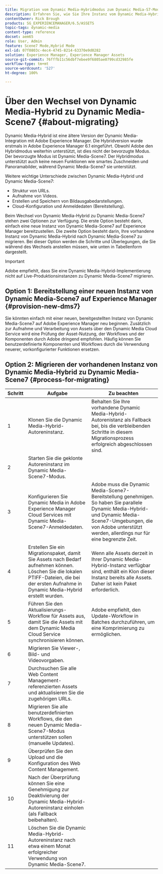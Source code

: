 ```yaml
---
title: Migration vom Dynamic Media-Hybridmodus zum Dynamic Media-S7-Modus
description: Erfahren Sie, wie Sie Ihre Instanz vom Dynamic Media-Hybridmodus zum Dynamic Media-S7-Modus migrieren.
contentOwner: Rick Brough
products: SG_EXPERIENCEMANAGER/6.5/ASSETS
topic-tags: dynamic-media
content-type: reference
docset: aem65
role: User, Admin
feature: Scene7 Mode,Hybrid Mode
exl-id: 07f0803c-4ec4-4745-8214-63370e9d0282
solution: Experience Manager, Experience Manager Assets
source-git-commit: 76fffb11c56dbf7ebee9f6805ae0799cd32985fe
workflow-type: tm+mt
source-wordcount: '527'
ht-degree: 100%

---
```


# Über den Wechsel von Dynamic Media-Hybrid zu Dynamic Media-Scene7 {#about-migrating}

Dynamic Media-Hybrid ist eine ältere Version der Dynamic Media-Integration mit Adobe Experience Manager. Die Hybridversion wurde erstmals in Adobe Experience Manager 6.1 eingeführt. Obwohl Adobe den Hybridmodus weiterhin unterstützt, ist dies nicht der bevorzugte Modus. Der bevorzugte Modus ist Dynamic Media-Scene7. Der Hybridmodus unterstützt auch keine neuen Funktionen wie smartes Zuschneiden und Panoramabilder, während Dynamic Media-Scene7 sie unterstützt.

Weitere wichtige Unterschiede zwischen Dynamic Media-Hybrid und Dynamic Media-Scene7:

* Struktur von URLs.
* Aufnahme von Videos.
* Erstellen und Speichern von Bildausgabedarstellungen.
* Cloud-Konfiguration und Anmeldedaten (Bereitstellung).

Beim Wechsel von Dynamic Media-Hybrid zu Dynamic Media-Scene7 stehen zwei Optionen zur Verfügung. Die erste Option besteht darin, einfach eine neue Instanz von Dynamic Media-Scene7 auf Experience Manager bereitzustellen. Die zweite Option besteht darin, Ihre vorhandene Instanz von Dynamic Media-Hybrid nach Dynamic Media-Scene7 zu migrieren. Bei dieser Option werden die Schritte und Überlegungen, die Sie während des Wechsels anstellen müssen, wie unten in Tabellenform dargestellt.

>[!IMPORTANT]
>
>Adobe empfiehlt, dass Sie eine Dynamic Media-Hybrid-Implementierung nicht auf Live-Produktionsinstanzen zu Dynamic Media-Scene7 migrieren.

## Option 1: Bereitstellung einer neuen Instanz von Dynamic Media-Scene7 auf Experience Manager {#provision-new-dms7}

Sie könnten einfach mit einer neuen, bereitgestellten Instanz von Dynamic Media-Scene7 auf Adobe Experience Manager neu beginnen. Zusätzlich zur Aufnahme und Verarbeitung von Assets über den Dynamic Media Cloud Service wird eine Prüfung der Asset-Nutzung, der Workflows und der Komponenten durch Adobe dringend empfohlen. Häufig können Sie benutzerdefinierte Komponenten und Workflows durch die Verwendung neuerer, vorkonfigurierter Funktionen ersetzen.

## Option 2: Migrieren der vorhandenen Instanz von Dynamic Media-Hybrid zu Dynamic Media-Scene7 {#process-for-migrating}

| Schritt | Aufgabe | Zu beachten |
|---|---|---|
| 1 | Klonen Sie die Dynamic Media-Hybrid-Autoreninstanz. | Behalten Sie Ihre vorhandene Dynamic Media-Hybrid-Autorenistanz als Fallback bei, bis die verbleibenden Schritte in diesem Migrationsprozess erfolgreich abgeschlossen sind. |
| 2 | Starten Sie die geklonte Autoreninstanz im Dynamic Media-Scene7-Modus. |  |
| 3 | Konfigurieren Sie Dynamic Media in Adobe Experience Manager Cloud Services mit Dynamic Media-Scene7-Anmeldedaten. | Adobe muss die Dynamic Media-Scene7-Bereitstellung genehmigen. So haben Sie parallele Dynamic Media-Hybrid- und Dynamic Media-Scene7-Umgebungen, die von Adobe unterstützt werden, allerdings nur für eine begrenzte Zeit. |
| 4 | Erstellen Sie ein Migrationspaket, damit Sie Assets nach Bedarf aufnehmen können.<br>Löschen Sie die lokalen PTIFF-Dateien, die bei der ersten Aufnahme in Dynamic Media-Hybrid erstellt wurden. | Wenn alle Assets derzeit in Ihrer Dynamic Media-Hybrid-Instanz verfügbar sind, enthält ein Klon dieser Instanz bereits alle Assets. Daher ist kein Paket erforderlich. |
| 5 | Führen Sie den Aktualisierungs-Workflow für Assets aus, damit Sie die Assets mit dem Dynamic Media Cloud Service synchronisieren können. | Adobe empfiehlt, den Update-Workflow in Batches durchzuführen, um eine Komprimierung zu ermöglichen. |
| 6 | Migrieren Sie Viewer-, Bild- und Videovorgaben. |  |
| 7 | Durchsuchen Sie alle Web Content Management-referenzierten Assets und aktualisieren Sie die zugehörigen URLs. |  |
| 8 | Migrieren Sie alle benutzerdefinierten Workflows, die den neuen Dynamic Media-Scene7-Modus unterstützen sollen (manuelle Updates). |  |
| 9 | Überprüfen Sie den Upload und die Konfiguration des Web Content Management. |  |
| 10 | Nach der Überprüfung können Sie eine Genehmigung zur Deaktivierung der Dynamic Media-Hybrid-Autoreninstanz einholen (als Fallback beibehalten). |  |
| 11 | Löschen Sie die Dynamic Media-Hybrid-Autoreninstanz nach etwa einem Monat erfolgreicher Verwendung von Dynamic Media-Scene7. |  |
